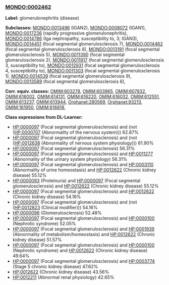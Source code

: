 
### [MONDO:0002462](http://purl.obolibrary.org/obo/MONDO_0002462)
**Label:** glomerulonephritis (disease)

**Subclasses:** [MONDO:0013496](http://purl.obolibrary.org/obo/MONDO_0013496) (IGAN2), [MONDO:0008072](http://purl.obolibrary.org/obo/MONDO_0008072) (IGAN1), [MONDO:0017236](http://purl.obolibrary.org/obo/MONDO_0017236) (rapidly progressive glomerulonephritis), [MONDO:0014786](http://purl.obolibrary.org/obo/MONDO_0014786) (Iga nephropathy, susceptibility to, 3; IGAN3), [MONDO:0014451](http://purl.obolibrary.org/obo/MONDO_0014451) (focal segmental glomerulosclerosis 7), [MONDO:0014462](http://purl.obolibrary.org/obo/MONDO_0014462) (focal segmental glomerulosclerosis 8), [MONDO:0013191](http://purl.obolibrary.org/obo/MONDO_0013191) (focal segmental glomerulosclerosis 5), [MONDO:0011390](http://purl.obolibrary.org/obo/MONDO_0011390) (focal segmental glomerulosclerosis 2), [MONDO:0011917](http://purl.obolibrary.org/obo/MONDO_0011917) (focal segmental glomerulosclerosis 3, susceptibility to), [MONDO:0012931](http://purl.obolibrary.org/obo/MONDO_0012931) (focal segmental glomerulosclerosis 4, susceptibility to), [MONDO:0011303](http://purl.obolibrary.org/obo/MONDO_0011303) (focal segmental glomerulosclerosis 1), [MONDO:0014539](http://purl.obolibrary.org/obo/MONDO_0014539) (focal segmental glomerulosclerosis 9), [MONDO:0013589](http://purl.obolibrary.org/obo/MONDO_0013589) (focal segmental glomerulosclerosis 6), 

**Corr. equiv. classes:** [OMIM:603278](http://purl.obolibrary.org/obo/OMIM_603278), [OMIM:603965](http://purl.obolibrary.org/obo/OMIM_603965), [OMIM:607832](http://purl.obolibrary.org/obo/OMIM_607832), [OMIM:616002](http://purl.obolibrary.org/obo/OMIM_616002), [OMIM:614131](http://purl.obolibrary.org/obo/OMIM_614131), [OMIM:616220](http://purl.obolibrary.org/obo/OMIM_616220), [OMIM:616032](http://purl.obolibrary.org/obo/OMIM_616032), [OMIM:612551](http://purl.obolibrary.org/obo/OMIM_612551), [OMIM:613237](http://purl.obolibrary.org/obo/OMIM_613237), [OMIM:613944](http://purl.obolibrary.org/obo/OMIM_613944), [Orphanet:280569](http://www.orpha.net/ORDO/Orphanet_280569), [Orphanet:93213](http://www.orpha.net/ORDO/Orphanet_93213), [OMIM:161950](http://purl.obolibrary.org/obo/OMIM_161950), [OMIM:616818](http://purl.obolibrary.org/obo/OMIM_616818), 

**Class expressions from DL-Learner:**

- [HP:0000097](http://purl.obolibrary.org/obo/HP_0000097) (Focal segmental glomerulosclerosis) and (not ([HP:0000707](http://purl.obolibrary.org/obo/HP_0000707) (Abnormality of the nervous system))) 62.87%
- [HP:0000097](http://purl.obolibrary.org/obo/HP_0000097) (Focal segmental glomerulosclerosis) and (not ([HP:0012638](http://purl.obolibrary.org/obo/HP_0012638) (Abnormality of nervous system physiology))) 61.90%
- [HP:0000097](http://purl.obolibrary.org/obo/HP_0000097) (Focal segmental glomerulosclerosis) 56.31%
- [HP:0000097](http://purl.obolibrary.org/obo/HP_0000097) (Focal segmental glomerulosclerosis) and [HP:0011277](http://purl.obolibrary.org/obo/HP_0011277) (Abnormality of the urinary system physiology) 56.31%
- [HP:0000097](http://purl.obolibrary.org/obo/HP_0000097) (Focal segmental glomerulosclerosis) and [HP:0003110](http://purl.obolibrary.org/obo/HP_0003110) (Abnormality of urine homeostasis) and [HP:0012622](http://purl.obolibrary.org/obo/HP_0012622) (Chronic kidney disease) 55.12%
- [HP:0000093](http://purl.obolibrary.org/obo/HP_0000093) (Proteinuria) and [HP:0000097](http://purl.obolibrary.org/obo/HP_0000097) (Focal segmental glomerulosclerosis) and [HP:0012622](http://purl.obolibrary.org/obo/HP_0012622) (Chronic kidney disease) 55.12%
- [HP:0000097](http://purl.obolibrary.org/obo/HP_0000097) (Focal segmental glomerulosclerosis) and [HP:0012622](http://purl.obolibrary.org/obo/HP_0012622) (Chronic kidney disease) 54.16%
- [HP:0000097](http://purl.obolibrary.org/obo/HP_0000097) (Focal segmental glomerulosclerosis) and (not ([HP:0012823](http://purl.obolibrary.org/obo/HP_0012823) (Clinical modifier))) 54.16%
- [HP:0000096](http://purl.obolibrary.org/obo/HP_0000096) (Glomerulosclerosis) 52.48%
- [HP:0000097](http://purl.obolibrary.org/obo/HP_0000097) (Focal segmental glomerulosclerosis) and [HP:0000100](http://purl.obolibrary.org/obo/HP_0000100) (Nephrotic syndrome) 52.05%
- [HP:0000097](http://purl.obolibrary.org/obo/HP_0000097) (Focal segmental glomerulosclerosis) and [HP:0001939](http://purl.obolibrary.org/obo/HP_0001939) (Abnormality of metabolism/homeostasis) and [HP:0012622](http://purl.obolibrary.org/obo/HP_0012622) (Chronic kidney disease) 51.57%
- [HP:0000097](http://purl.obolibrary.org/obo/HP_0000097) (Focal segmental glomerulosclerosis) and [HP:0000100](http://purl.obolibrary.org/obo/HP_0000100) (Nephrotic syndrome) and [HP:0012622](http://purl.obolibrary.org/obo/HP_0012622) (Chronic kidney disease) 49.64%
- [HP:0000097](http://purl.obolibrary.org/obo/HP_0000097) (Focal segmental glomerulosclerosis) and [HP:0003774](http://purl.obolibrary.org/obo/HP_0003774) (Stage 5 chronic kidney disease) 47.62%
- [HP:0012622](http://purl.obolibrary.org/obo/HP_0012622) (Chronic kidney disease) 43.56%
- [HP:0012211](http://purl.obolibrary.org/obo/HP_0012211) (Abnormal renal physiology) 42.65%


